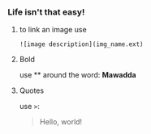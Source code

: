 ### Life isn't that easy!


1. to link an image use

	`![image description](img_name.ext)`

2. Bold
	
	use ** around the word:
	**Mawadda**

3. Quotes

	use `>`:
	> Hello, world!

